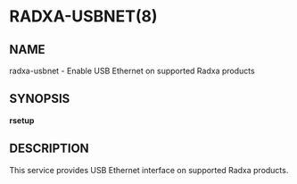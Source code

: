 # RADXA-USBNET(8)

## NAME

radxa-usbnet - Enable USB Ethernet on supported Radxa products

## SYNOPSIS

**rsetup**

## DESCRIPTION

This service provides USB Ethernet interface on supported
Radxa products.
